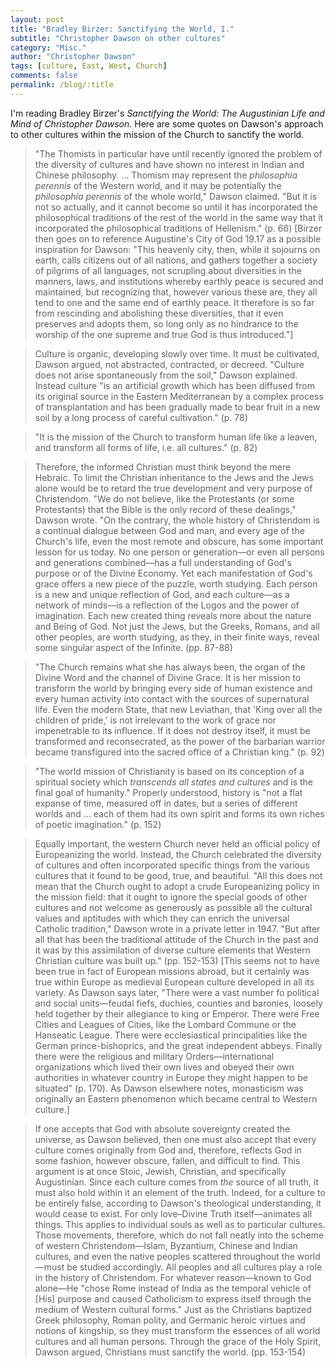 ```yaml
---
layout: post
title: "Bradley Birzer: Sanctifying the World, I."
subtitle: "Christopher Dawson on other cultures"
category: "Misc."
author: "Christopher Dawson"
tags: [culture, East, West, Church]
comments: false
permalink: /blog/:title
---
```


I'm reading Bradley Birzer's *Sanctifying the World: The Augustinian Life and Mind of Christopher Dawson*. Here are some quotes on Dawson's approach to other cultures within the mission of the Church to sanctify the world.

> "The Thomists in particular have until recently ignored the problem of the diversity of cultures and have shown no interest in Indian and Chinese philosophy. ... Thomism may represent the *philosophia perennis* of the Western world, and it may be potentially the *philosophia perennis* of the whole world," Dawson claimed. "But it is not so actually, and it cannot become so until it has incorporated the philosophical traditions of the rest of the world in the same way that it incorporated the philosophical traditions of Hellenism." (p. 66) [Birzer then goes on to reference Augustine's City of God 19.17 as a possible inspiration for Dawson: "This heavenly city, then, while it sojourns on earth, calls citizens out of all nations, and gathers together a society of pilgrims of all languages, not scrupling about diversities in the manners, laws, and institutions whereby earthly peace is secured and maintained, but recognizing that, however various these are, they all tend to one and the same end of earthly peace.  It therefore is so far from rescinding and abolishing these diversities, that it even preserves and adopts them, so long only as no hindrance to the worship of the one supreme and true God is thus introduced."]

> Culture is organic, developing slowly over time. It must be cultivated, Dawson argued, not abstracted, contracted, or decreed. "Culture does not arise spontaneously from the soil," Dawson explained. Instead culture "is an artificial growth which has been diffused from its original source in the Eastern Mediterranean by a complex process of transplantation and has been gradually made to bear fruit in a new soil by a long process of careful cultivation." (p. 78)

> "It is the mission of the Church to transform human life like a leaven, and transform all forms of life, i.e. all cultures." (p. 82)

> Therefore, the informed Christian must think beyond the mere Hebraic. To limit the Christian inheritance to the Jews and the Jews alone would be to retard the true development and very purpose of Christendom. "We do not believe, like the Protestants (or some Protestants) that the Bible is the only record of these dealings," Dawson wrote. "On the contrary, the whole history of Christendom is a continual dialogue between God and man, and every age of the Church's life, even the most remote and obscure, has some important lesson for us today. No one person or generation—or even all persons and generations combined—has a full understanding of God's purpose or of the Divine Economy. Yet each manifestation of God's grace offers a new piece of the puzzle, worth studying. Each person is a new and unique reflection of God, and each culture—as a network of minds—is a reflection of the Logos and the power of imagination. Each new created thing reveals more about the nature and Being of God. Not just the Jews, but the Greeks, Romans, and all other peoples, are worth studying, as they, in their finite ways, reveal some singular aspect of the Infinite. (pp. 87-88)

> "The Church remains what she has always been, the organ of the Divine Word and the channel of Divine Grace. It is her mission to transform the world by bringing every side of human existence and every human activity into contact with the sources of supernatural life. Even the modern State, that new Leviathan, that 'King over all the children of pride,' is not irrelevant to the work of grace nor impenetrable to its influence. If it does not destroy itself, it must be transformed and reconsecrated, as the power of the barbarian warrior became transfigured into the sacred office of a Christian king." (p. 92)

> "The world mission of Christianity is based on its conception of a spiritual society which *transcends all states and cultures* and is the final goal of humanity." Properly understood, history is "not a flat expanse of time, measured off in dates, but a series of different worlds and ... each of them had its own spirit and forms its own riches of poetic imagination." (p. 152)

> Equally important, the western Church never held an official policy of Europeanizing the world. Instead, the Church celebrated the diversity of cultures and often incorporated specific things from the various cultures that it found to be good, true, and beautiful. "All this does not mean that the Church ought to adopt a crude Europeanizing policy in the mission field: that it ought to ignore the special goods of other cultures and not welcome as generously as possible all the cultural values and aptitudes with which they can enrich the universal Catholic tradition," Dawson wrote in a private letter in 1947. "But after all that has been the traditional attitude of the Church in the past and it was by this assimilation of diverse culture elements that Western Christian culture was built up." (pp. 152-153) [This seems not to have been true in fact of European missions abroad, but it certainly was true within Europe as medieval European culture developed in all its variety. As Dawson says later, "There were a vast number fo political and social units—feudal fiefs, duchies, counties and baronies, loosely held together by their allegiance to king or Emperor. There were Free Cities and Leagues of Cities, like the Lombard Commune or the Hanseatic League. There were ecclesiastical principalities like the German prince-bishoprics, and the great independent abbeys. Finally there were the religious and military Orders—international organizations which lived their own lives and obeyed their own authorities in whatever country in Europe they might happen to be situated" (p. 170). As Dawson elsewhere notes, monasticism was originally an Eastern phenomenon which became central to Western culture.]

> If one accepts that God with absolute sovereignty created the universe, as Dawson believed, then one must also accept that every culture comes originally from God and, therefore, reflects God in some fashion, however obscure, fallen, and difficult to find. This argument is at once Stoic, Jewish, Christian, and specifically Augustinian. Since each culture comes from *the* source of all truth, it must also hold within it an element of the truth. Indeed, for a culture to be entirely false, according to Dawson's theological understanding, it would cease to exist. For only love–Divine Truth itself—animates all things. This applies to individual souls as well as to particular cultures. Those movements, therefore, which do not fall neatly into the scheme of western Christendom—Islam, Byzantium, Chinese and Indian cultures, and even the native peoples scattered throughout the world—must be studied accordingly. All peoples and all cultures play a role in the history of Christendom. For whatever reason—known to God alone—He "chose Rome instead of India as the temporal vehicle of [His] purpose and caused Catholicism to express itself through the medium of Western cultural forms." Just as the Christians baptized Greek philosophy, Roman polity, and Germanic heroic virtues and notions of kingship, so they must transform the essences of all world cultures and all human persons. Through the grace of the Holy Spirit, Dawson argued, Christians must sanctify the world. (pp. 153-154)